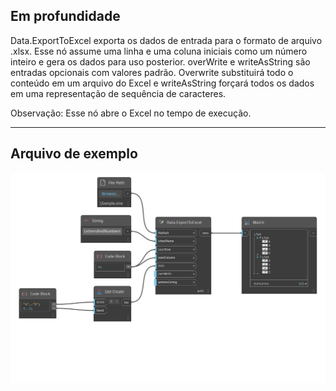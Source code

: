 ## Em profundidade
Data.ExportToExcel exporta os dados de entrada para o formato de arquivo .xlsx. Esse nó assume uma linha e uma coluna iniciais como um número inteiro e gera os dados para uso posterior. overWrite e writeAsString são entradas opcionais com valores padrão. Overwrite substituirá todo o conteúdo em um arquivo do Excel e writeAsString forçará todos os dados em uma representação de sequência de caracteres.

Observação: Esse nó abre o Excel no tempo de execução.
___
## Arquivo de exemplo

![Data.ExportToExcel](./DSOffice.Data.ExportToExcel_img.png)
